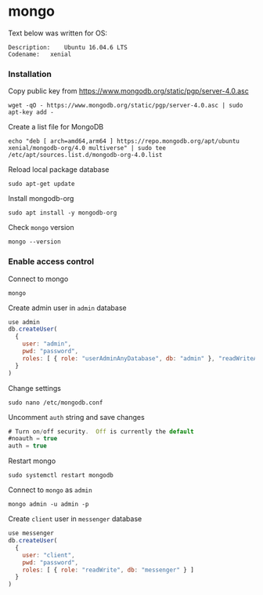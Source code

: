 # mongo
Text below was written for OS:
```
Description:	Ubuntu 16.04.6 LTS
Codename:	xenial
```

### Installation
Copy public key from https://www.mongodb.org/static/pgp/server-4.0.asc
```
wget -qO - https://www.mongodb.org/static/pgp/server-4.0.asc | sudo apt-key add -
```
Create a list file for MongoDB
```
echo "deb [ arch=amd64,arm64 ] https://repo.mongodb.org/apt/ubuntu xenial/mongodb-org/4.0 multiverse" | sudo tee /etc/apt/sources.list.d/mongodb-org-4.0.list
```
Reload local package database
```
sudo apt-get update
```
Install mongodb-org
```
sudo apt install -y mongodb-org
```
Check `mongo` version
```
mongo --version
```
### Enable access control
Connect to mongo
```
mongo
```
Create admin user in `admin` database
```javascript
use admin
db.createUser(
  {
    user: "admin",
    pwd: "password",
    roles: [ { role: "userAdminAnyDatabase", db: "admin" }, "readWriteAnyDatabase" ]
  }
)
```
Change settings
```
sudo nano /etc/mongodb.conf
```
Uncomment `auth` string and save changes
```javascript
# Turn on/off security.  Off is currently the default
#noauth = true
auth = true
```
Restart mongo
```
sudo systemctl restart mongodb
```
Connect to `mongo` as `admin`
```
mongo admin -u admin -p
```
Create `client` user in `messenger` database
```javascript
use messenger
db.createUser(
  {
    user: "client",
    pwd: "password",
    roles: [ { role: "readWrite", db: "messenger" } ]
  }
)
```
